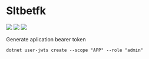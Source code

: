 # Sltbetfk
![](https://img.shields.io/badge/MySQL-%231e4c68?style=for-the-badge&logo=MySQL&logoColor=%23e3752c)
![](https://img.shields.io/badge/C%23-%2366217B?style=for-the-badge&logo=csharp&logoColor=white)
![](https://img.shields.io/badge/PYTHON-%233776AB?style=for-the-badge&logo=python&logoColor=white)


Generate aplication bearer token

    dotnet user-jwts create --scope "APP" --role "admin"